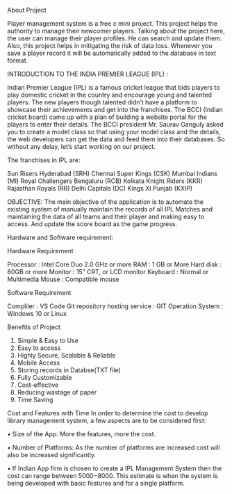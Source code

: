 About Project

Player management system is a free c mini project. This project helps the authority to manage their newcomer players. Talking about the project here, the user can manage their player profiles. He can search and update them. Also, this project helps in mitigating the risk of data loss. Whenever you save a player record it will be automatically added to the database in text format.

INTRODUCTION TO THE INDIA PREMIER LEAGUE (IPL) :

Indian Premier League (IPL) is a famous cricket league that bids players to play domestic cricket in the country and encourage young and talented players. The new players though talented didn’t have a platform to showcase their achievements and get into the franchises. The BCCI (Indian cricket board) came up with a plan of building a website portal for the players to enter their details. The BCCI president Mr. Saurav Ganguly asked you to create a model class so that using your model class and the details, the web developers can get the data and feed them into their databases. So without any delay, let’s start working on our project.

The franchises in IPL are:

Sun Risers Hyderabad (SRH)
Chennai Super Kings (CSK)
Mumbai Indians (MI)
Royal Challengers Bengaluru (RCB)
Kolkata Knight Riders (KKR)
Rajasthan Royals (RR)
Delhi Capitals (DC)
Kings XI Punjab (KXIP)

OBJECTIVE:
The main objective of the application is to automate the existing
system of manually maintain the records of all IPL Matches and maintaining the data of all teams and their player and making easy to access. And update the score board as the
game progress.

Hardware and Software requirement:

Hardware Requirement

Processor : Intel Core Duo 2.0 GHz or more
RAM : 1 GB or More
Hard disk : 80GB or more
Monitor : 15” CRT, or LCD monitor
Keyboard : Normal or Multimedia
Mouse : Compatible mouse

Software Requirement

Compliler  : VS Code
Git repository hosting service   :  GIT
Operation System : Windows 10 or Linux

Benefits of Project

1. Simple & Easy to Use
2. Easy to access 
3. Highly Secure, Scalable & Reliable
4. Mobile Access
5. Storing records in Databse(TXT file)
6. Fully Customizable
7. Cost-effective
8. Reducing wastage of paper
9. Time Saving

Cost and Features with Time
In order to determine the cost to develop library management system, a few aspects are to be considered first:

• Size of the App: More the features, more the cost.

• Number of Platforms: As the number of platforms are increased cost will also be increased significantly.

• If Indian App firm is chosen to create a IPL Management System then the cost can range between $5000-$8000. This estimate is when the system is being developed with basic features and for a single platform.